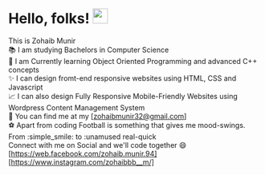 # Hello, folks! <img src="https://raw.githubusercontent.com/MartinHeinz/MartinHeinz/master/wave.gif" width="30px">
This is Zohaib Munir  
:books: I am studying Bachelors in Computer Science  
:file_folder: I am Currently learning Object Oriented Programming and advanced C++ concepts  
:sparkles: I can design fromt-end responsive websites using HTML, CSS and Javascript  
:chart_with_upwards_trend: I can also design Fully Responsive Mobile-Friendly Websites using Wordpress Content Management System  
:man: You can find me at my [zohaibmunir32@gmail.com]  
:soccer: Apart from coding Football is something that gives me mood-swings. From :simple_smile: to :unamused real-quick  
Connect with me on Social and we'll code together :smile:  
[https://web.facebook.com/zohaib.munir.94]  
[https://www.instagram.com/zohaibbb__m/]